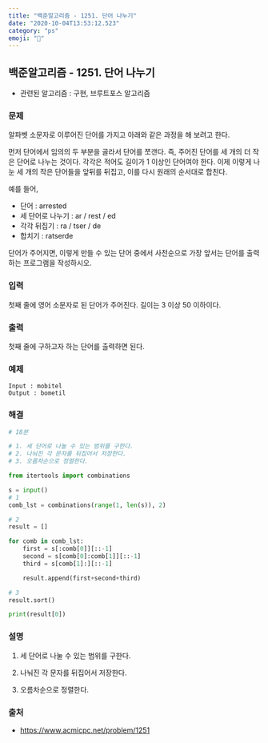 ```yaml
---
title: "백준알고리즘 - 1251. 단어 나누기"
date: "2020-10-04T13:53:12.523"
category: "ps"
emoji: "🌄"
---
```


## 백준알고리즘 - 1251. 단어 나누기

- 관련된 알고리즘 : 구현, 브루트포스 알고리즘

### 문제

알파벳 소문자로 이루어진 단어를 가지고 아래와 같은 과정을 해 보려고 한다.

먼저 단어에서 임의의 두 부분을 골라서 단어를 쪼갠다. 즉, 주어진 단어를 세 개의 더 작은 단어로 나누는 것이다. 각각은 적어도 길이가 1 이상인 단어여야 한다. 이제 이렇게 나눈 세 개의 작은 단어들을 앞뒤를 뒤집고, 이를 다시 원래의 순서대로 합친다.

예를 들어,

- 단어 : arrested
- 세 단어로 나누기 : ar / rest / ed
- 각각 뒤집기 : ra / tser / de
- 합치기 : ratserde

단어가 주어지면, 이렇게 만들 수 있는 단어 중에서 사전순으로 가장 앞서는 단어를 출력하는 프로그램을 작성하시오.

### 입력

첫째 줄에 영어 소문자로 된 단어가 주어진다. 길이는 3 이상 50 이하이다.

### 출력

첫째 줄에 구하고자 하는 단어를 출력하면 된다.

### 예제

```
Input : mobitel
Output : bometil
```

### 해결

```python
# 18분

# 1. 세 단어로 나눌 수 있는 범위를 구한다.
# 2. 나눠진 각 문자를 뒤집어서 저장한다.
# 3. 오름차순으로 정렬한다.

from itertools import combinations

s = input()
# 1
comb_lst = combinations(range(1, len(s)), 2)

# 2
result = []

for comb in comb_lst:
    first = s[:comb[0]][::-1]
    second = s[comb[0]:comb[1]][::-1]
    third = s[comb[1]:][::-1]

    result.append(first+second+third)

# 3
result.sort()

print(result[0])

```

### 설명

1. 세 단어로 나눌 수 있는 범위를 구한다.

2. 나눠진 각 문자를 뒤집어서 저장한다.

3. 오름차순으로 정렬한다.

### 출처

- https://www.acmicpc.net/problem/1251
